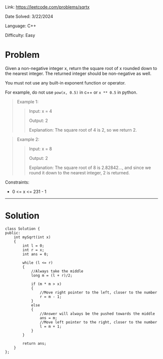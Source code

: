 Link: https://leetcode.com/problems/sqrtx

Date Solved: 3/22/2024

Language: C++

Difficulty: Easy

# Problem

Given a non-negative integer x, return the square root of x rounded down to the nearest integer. The returned integer should be non-negative as well.

You must not use any built-in exponent function or operator.

For example, do not use `pow(x, 0.5)` in c++ or `x ** 0.5` in python.
 
>Example 1:
>
>>Input: x = 4
>>
>>Output: 2
>>
>>Explanation: The square root of 4 is 2, so we return 2.

>Example 2:
>
>>Input: x = 8
>>
>>Output: 2
>>
>>Explanation: The square root of 8 is 2.82842..., and since we round it down to the nearest integer, 2 is returned.
 
Constraints:

- 0 <= x <= 231 - 1

---

# Solution

```
class Solution {
public:
    int mySqrt(int x) 
    {
        int l = 0;
        int r = x;
        int ans = 0;

        while (l <= r)
        {
            //Always take the middle
            long m = (l + r)/2;

            if (m * m > x)
            {
                //Move right pointer to the left, closer to the number
                r = m - 1;
            }
            else
            {
                //Answer will always be the pushed towards the middle
                ans = m;
                //Move left pointer to the right, closer to the number
                l = m + 1;
            }
        }

        return ans;
    }
};
```
